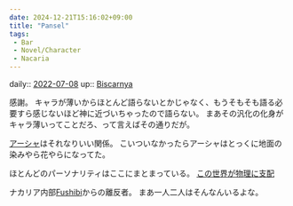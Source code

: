 ```yaml
---
date: 2024-12-21T15:16:02+09:00
title: "Pansel"
tags:
 - Bar
 - Novel/Character
 - Nacaria
---
```


daily:: [2022-07-08](Daily_Note/2022-07-08.md)
up:: [Biscarnya](Biscarnya.md)

感謝。
キャラが薄いからほとんど語らないとかじゃなく、もうそもそも語る必要すら感じないほど神に近づいちゃったので語らない。
まあその汎化の化身がキャラ薄いってことだろ、って言えばその通りだが。

[アーシャ](Arsha.md)はそれなりいい関係。
こいついなかったらアーシャはとっくに地面の染みやら花やらになってた。

ほとんどのパーソナリティはここにまとまっている。
[この世界が物理に支配](../../../Info/この世界が物理に支配.md)


ナカリア内部[Fushibi](Fushibi.md)からの離反者。
まあ一人二人はそんなんいるよな。

